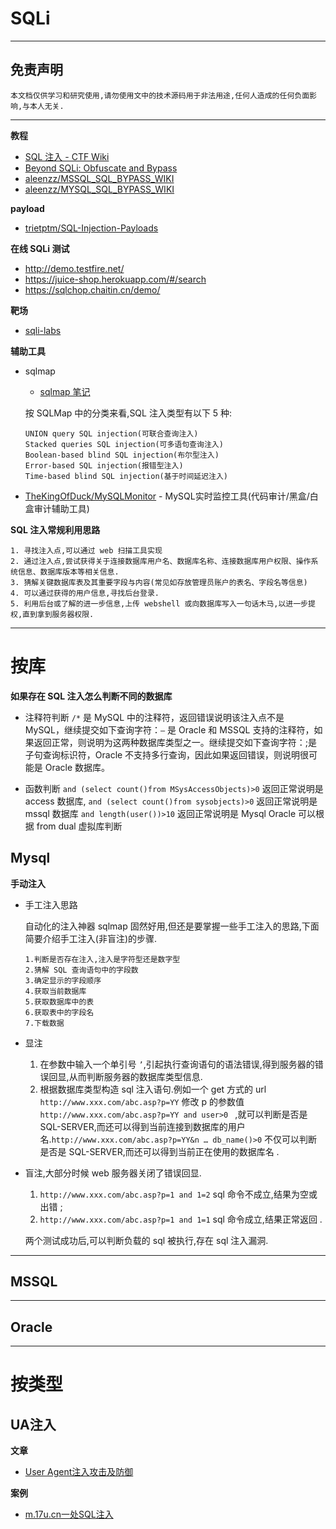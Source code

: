 # SQLi

---

## 免责声明

`本文档仅供学习和研究使用,请勿使用文中的技术源码用于非法用途,任何人造成的任何负面影响,与本人无关.`

---

**教程**
- [SQL 注入 - CTF Wiki](https://ctf-wiki.github.io/ctf-wiki/web/sqli/)
- [Beyond SQLi: Obfuscate and Bypass](https://www.exploit-db.com/papers/17934)
- [aleenzz/MSSQL_SQL_BYPASS_WIKI](https://github.com/aleenzz/MSSQL_SQL_BYPASS_WIKI)
- [aleenzz/MYSQL_SQL_BYPASS_WIKI](https://github.com/aleenzz/MYSQL_SQL_BYPASS_WIKI)

**payload**
- [trietptm/SQL-Injection-Payloads](https://github.com/trietptm/SQL-Injection-Payloads)

**在线 SQLi 测试**
- http://demo.testfire.net/
- https://juice-shop.herokuapp.com/#/search
- https://sqlchop.chaitin.cn/demo/

**靶场**
- [sqli-labs](../../实验/Misc/sqli-labs-WalkThrough.md)

**辅助工具**
- sqlmap
    - [sqlmap 笔记](../../工具/Sqlmap.md)

    按 SQLMap 中的分类来看,SQL 注入类型有以下 5 种:
    ```
    UNION query SQL injection(可联合查询注入)
    Stacked queries SQL injection(可多语句查询注入)
    Boolean-based blind SQL injection(布尔型注入)
    Error-based SQL injection(报错型注入)
    Time-based blind SQL injection(基于时间延迟注入)
    ```
- [TheKingOfDuck/MySQLMonitor](https://github.com/TheKingOfDuck/MySQLMonitor) - MySQL实时监控工具(代码审计/黑盒/白盒审计辅助工具)

**SQL 注入常规利用思路**
```
1. 寻找注入点,可以通过 web 扫描工具实现
2. 通过注入点,尝试获得关于连接数据库用户名、数据库名称、连接数据库用户权限、操作系统信息、数据库版本等相关信息.
3. 猜解关键数据库表及其重要字段与内容(常见如存放管理员账户的表名、字段名等信息)
4. 可以通过获得的用户信息,寻找后台登录.
5. 利用后台或了解的进一步信息,上传 webshell 或向数据库写入一句话木马,以进一步提权,直到拿到服务器权限.
```

---

# 按库

**如果存在 SQL 注入怎么判断不同的数据库**

- 注释符判断 `/*` 是 MySQL 中的注释符，返回错误说明该注入点不是 MySQL，继续提交如下查询字符：`–` 是 Oracle 和 MSSQL 支持的注释符，如果返回正常，则说明为这两种数据库类型之一。继续提交如下查询字符：;是子句查询标识符，Oracle 不支持多行查询，因此如果返回错误，则说明很可能是 Oracle 数据库。

- 函数判断 `and (select count()from MSysAccessObjects)>0` 返回正常说明是 access 数据库, `and (select count()from sysobjects)>0` 返回正常说明是 mssql 数据库 `and length(user())>10` 返回正常说明是 Mysql Oracle 可以根据 from dual 虚拟库判断

## Mysql

**手动注入**
- 手工注入思路

    自动化的注入神器 sqlmap 固然好用,但还是要掌握一些手工注入的思路,下面简要介绍手工注入(非盲注)的步骤.
    ```
    1.判断是否存在注入,注入是字符型还是数字型
    2.猜解 SQL 查询语句中的字段数
    3.确定显示的字段顺序
    4.获取当前数据库
    5.获取数据库中的表
    6.获取表中的字段名
    7.下载数据
    ```

- 显注
    1. 在参数中输入一个单引号 `’`,引起执行查询语句的语法错误,得到服务器的错误回显,从而判断服务器的数据库类型信息.
    2. 根据数据库类型构造 sql 注入语句.例如一个 get 方式的 url `http://www.xxx.com/abc.asp?p=YY` 修改 p 的参数值 `http://www.xxx.com/abc.asp?p=YY and user>0 ` ,就可以判断是否是 SQL-SERVER,而还可以得到当前连接到数据库的用户名.`http://www.xxx.com/abc.asp?p=YY&n … db_name()>0` 不仅可以判断是否是 SQL-SERVER,而还可以得到当前正在使用的数据库名 .

- 盲注,大部分时候 web 服务器关闭了错误回显.
    1. `http://www.xxx.com/abc.asp?p=1 and 1=2` sql 命令不成立,结果为空或出错 ;
    2. `http://www.xxx.com/abc.asp?p=1 and 1=1` sql 命令成立,结果正常返回 .

    两个测试成功后,可以判断负载的 sql 被执行,存在 sql 注入漏洞.

---

## MSSQL



---

## Oracle





---

# 按类型
## UA注入

**文章**
- [User Agent注入攻击及防御](https://www.freebuf.com/articles/web/105124.html)

**案例**
- [m.17u.cn一处SQL注入](https://sec.ly.com/bugdetail?id=009063229194078153174131073236159115161105151152)
